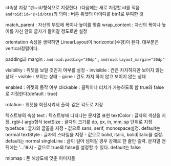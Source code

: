 id속성 지정
"@+id/형식으로 지정한다. /다음에는 새로 지정할 id를 적음
`android:id="@+id/btn1`의 의미 : 버튼 위젯의 아이디를 btn1로 부여한 것

match_parent : 자신의 부모에 폭이나 높이를 맞춤
wrap_content : 자신의 폭이나 높이를 자신 안의 글자가 들어갈 정도로만 설정

orientation 속성을 생략하면 LinearLayout이 horizontal(수평)이 된다. 대부분은 vertical정렬이다.

padding과 margin : `android:padding="30dp"` , `android:layout_margin="20dp"`


visibility : 위젯을 보일 것인지 여부를 설정
        - invisible : 칸은 차지하지만 보이지 않는 상태
        - visible : 보이는 상태
        - gone : 칸도 차지 하지 않고 보이지 않는 상태

enabled : 위젯의 동작 여부
    clickable : 클릭이나 터치가 가능하도록 함
    true와 false로 지정한다(default : true)

rotation : 위젯을 회전시켜서 출력. 값은 각도로 지정


텍스트뷰의 속성
    text : 텍스트뷰에 나타나는 문자열 표현
    textColor : 글자의 색상을 지정, rgb나 argb형식
    textSize : 글자의 크기를 dp, px, in, mm, sp 단위로 지정
    typeface : 글자의 글꼴을 지정
        - 값으로 sans, serif, monospace설정. default는 normal
    textStyle : 글자의 스타일을 지정
        - 값으로 bolid, italic, bolid|italic을 설정. default는 normal
    singleLine : 글이 길어 넘어갈 경우 강제로 한 줄만 출력. 문자열 맨 뒤에는 '...'표시
        - 값으로 true와 false를 설정할 수 있다. default는 false


mipmap : 폰 해상도에 맞춘 이미지들



